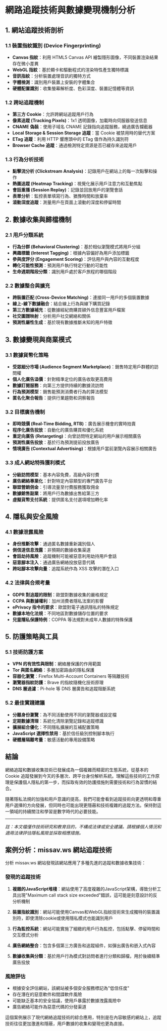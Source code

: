 # 網路追蹤技術與數據變現機制分析

## 1. 網站追蹤技術剖析

### 1.1 裝置指紋識別 (Device Fingerprinting)
- **Canvas 指紋**：利用 HTML5 Canvas API 繪製隱形圖像，不同裝置渲染結果存在微小差異
- **WebGL 指紋**：基於顯卡和驅動程式的渲染特性產生獨特標識
- **音訊指紋**：分析裝置處理音訊的獨特方式
- **字體檢測**：識別用戶裝置上安裝的字體集合
- **硬體配置識別**：收集螢幕解析度、色彩深度、裝置記憶體等資訊

### 1.2 跨站追蹤機制
- **第三方 Cookie**：允許跨網站追蹤用戶行為
- **像素追蹤 (Tracking Pixels)**：1x1 透明圖像，加載時向伺服器發送信息
- **CNAME 偽裝**：使用子域名 CNAME 記錄指向追蹤服務，繞過廣告攔截器
- **Local Storage & Session Storage 追蹤**：當 Cookie 被禁用時的替代方案
- **ETag 追蹤**：利用 HTTP 響應頭中的 ETag 值作為持久識別符
- **Browser Cache 追蹤**：通過檢測特定資源是否已緩存來追蹤用戶

### 1.3 行為分析技術
- **點擊流分析 (Clickstream Analysis)**：記錄用戶在網站上的每一次點擊和操作
- **熱圖追蹤 (Heatmap Tracking)**：視覺化展示用戶注意力和互動焦點
- **會話重播 (Session Replay)**：記錄並回放用戶的瀏覽會話
- **表單分析**：監控表單填寫行為、猶豫時間和放棄率
- **滾動深度追蹤**：測量用戶在頁面上滾動的深度和停留時間

## 2. 數據收集與歸檔機制

### 2.1 用戶分類系統
- **行為分群 (Behavioral Clustering)**：基於相似瀏覽模式將用戶分組
- **興趣標籤 (Interest Tagging)**：根據內容偏好為用戶添加標籤
- **參與度評分 (Engagement Scoring)**：評估用戶與內容的互動程度
- **轉化可能性預測**：預測用戶執行特定行動的可能性
- **生命週期階段分類**：識別用戶處於客戶旅程的哪個階段

### 2.2 數據整合與擴充
- **跨裝置匹配 (Cross-Device Matching)**：連接同一用戶的多個裝置數據
- **線上-線下數據融合**：結合線上行為與線下購買記錄
- **第三方數據補充**：從數據經紀商購買額外信息豐富用戶檔案
- **社交圖譜映射**：分析用戶社交網絡和關係
- **預測性屬性生成**：基於現有數據推斷未知的用戶特徵

## 3. 數據變現與商業模式

### 3.1 數據貨幣化策略
- **受眾細分市場 (Audience Segment Marketplace)**：銷售特定用戶群體的訪問權
- **個人化廣告溢價**：針對精準定位的廣告收取更高費用
- **數據訂閱服務**：向第三方提供持續的數據流訪問
- **行為預測模型**：銷售能預測消費者行為的算法模型
- **匿名化聚合報告**：提供行業趨勢和洞察報告

### 3.2 目標廣告機制
- **即時競價 (Real-Time Bidding, RTB)**：廣告展示機會的實時拍賣
- **程序化廣告投放**：自動化的廣告購買和優化系統
- **重定向廣告 (Retargeting)**：向曾訪問特定網站的用戶展示相關廣告
- **預測性廣告投放**：基於行為預測提前投放廣告
- **情境廣告 (Contextual Advertising)**：根據用戶當前瀏覽內容展示相關廣告

### 3.3 成人網站特殊獲利模式
- **分級訪問模型**：基本內容免費，高級內容付費
- **廣告網絡專業化**：針對特定內容類型的專門廣告平台
- **聯盟營銷佣金**：引導流量至付費服務獲取佣金
- **數據銷售副業**：將用戶行為數據出售給第三方
- **虛擬貨幣支付系統**：提供匿名支付選項增加轉化率

## 4. 隱私與安全風險

### 4.1 數據泄露風險
- **身份推斷攻擊**：通過匿名數據重新識別個人
- **側信道信息洩露**：非預期的數據收集渠道
- **會話劫持風險**：追蹤機制可能被惡意利用劫持用戶會話
- **惡意腳本注入**：通過廣告網絡投放惡意代碼
- **跨站腳本攻擊向量**：追蹤系統作為 XSS 攻擊的潛在入口

### 4.2 法律與合規考量
- **GDPR 對追蹤的限制**：歐盟對數據收集的嚴格規定
- **CCPA 與數據權利**：加州消費者隱私法案的影響
- **ePrivacy 指令的要求**：歐盟對電子通訊隱私的特殊規定
- **數據本地化法規**：不同地區對數據儲存位置的要求
- **兒童隱私保護特例**：COPPA 等法規對未成年人數據的特殊保護

## 5. 防護策略與工具

### 5.1 技術防護方案
- **VPN 的有效性與限制**：網絡層保護的作用範圍
- **Tor 與匿名網絡**：多層加密路由的隱私保護
- **容器化瀏覽**：Firefox Multi-Account Containers 等隔離技術
- **瀏覽器指紋防護**：Brave 的指紋隨機化技術原理
- **DNS 層過濾**：Pi-hole 等 DNS 層廣告和追蹤阻斷系統

### 5.2 最佳實踐建議
- **分離身份瀏覽**：為不同活動使用不同的瀏覽器或設定檔
- **定期數據清理**：系統化清除瀏覽記錄和追蹤標識
- **擴展組合優化**：不同隱私擴展的互補配置策略
- **JavaScript 選擇性禁用**：基於信任級別控制腳本執行
- **硬體層隔離考量**：敏感活動的專用設備策略

## 結論

網絡追蹤和數據收集技術已發展成為一個複雜而精密的生態系統，從基本的 Cookie 追蹤發展到今天的多層次、跨平台身份解析系統。理解這些技術的工作原理是保護個人隱私的第一步，而採取有效的防護措施則需要技術和行為習慣的結合。

隨著隱私法規的加強和用戶意識的提高，我們可能會看到追蹤技術向更透明和尊重用戶選擇的方向發展，但同時也可能出現更隱蔽和技術複雜的追蹤方法。保持對這一領域的持續關注和學習是數字時代的必要技能。

---

*註：本文檔僅作技術研究和教育目的，不構成法律或安全建議。請根據個人情況和適用法律評估隱私風險並採取相應措施。*

## 案例分析：missav.ws 網站追蹤技術

分析 missav.ws 網站發現該網站應用了多種先進的追蹤和數據收集技術：

### 發現的追蹤技術
1. **複雜的JavaScript堆棧**：網站使用了高度複雜的JavaScript架構，導致分析工具出現"Maximum call stack size exceeded"錯誤，這可能是刻意設計的反分析機制

2. **裝置指紋識別**：網站可能使用Canvas和WebGL指紋技術來生成獨特的裝置識別符，即使清除cookie或使用隱私模式也能識別用戶

3. **行為監控系統**：網站可能實施了細緻的用戶行為監控，包括點擊、停留時間和交互模式分析

4. **廣告網絡整合**：包含多個第三方廣告和追蹤組件，如彈出廣告和嵌入式內容

5. **數據收集與分類**：基於用戶行為模式對訪問者進行分類和歸檔，用於後續精準廣告投放

### 風險評估
- 根據安全評估網站，該網站被多個安全服務標記為"低信任度"
- 存在潛在的惡意軟件和間諜軟件風險
- 可能缺乏基本的安全協議，使用戶暴露於數據洩露風險中
- 廣告網絡可能作為惡意代碼的分發渠道

這個案例展示了現代網絡追蹤技術的綜合應用，特別是在內容敏感的網站上，追蹤技術往往更加激進和隱蔽，用戶數據的收集和變現也更為直接。